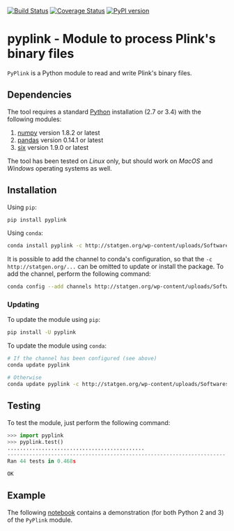 [![Build Status](https://travis-ci.org/lemieuxl/pyplink.svg?branch=master)](https://travis-ci.org/lemieuxl/pyplink)
[![Coverage Status](https://coveralls.io/repos/lemieuxl/pyplink/badge.svg?branch=master&service=github)](https://coveralls.io/github/lemieuxl/pyplink?branch=master)
[![PyPI version](https://badge.fury.io/py/pyplink.svg)](http://badge.fury.io/py/pyplink)


# pyplink - Module to process Plink's binary files

`PyPlink` is a Python module to read and write Plink's binary files.


## Dependencies

The tool requires a standard [Python](http://python.org/) installation (2.7 or
3.4) with the following modules:

1. [numpy](http://www.numpy.org/) version 1.8.2 or latest
2. [pandas](http://pandas.pydata.org/) version 0.14.1 or latest
3. [six](https://pythonhosted.org/six/) version 1.9.0 or latest

The tool has been tested on *Linux* only, but should work on *MacOS* and
*Windows* operating systems as well.


## Installation

Using `pip`:

```bash
pip install pyplink
```

Using `conda`:

```bash
conda install pyplink -c http://statgen.org/wp-content/uploads/Softwares/pyplink
```

It is possible to add the channel to conda's configuration, so that the
`-c http://statgen.org/...` can be omitted to update or install the package.
To add the channel, perform the following command:

```bash
conda config --add channels http://statgen.org/wp-content/uploads/Softwares/pyplink
```


### Updating

To update the module using `pip`:

```bash
pip install -U pyplink
```

To update the module using `conda`:

```bash
# If the channel has been configured (see above)
conda update pyplink

# Otherwise
conda update pyplink -c http://statgen.org/wp-content/uploads/Softwares/pyplink
```


## Testing

To test the module, just perform the following command:

```python
>>> import pyplink
>>> pyplink.test()
............................................
----------------------------------------------------------------------
Ran 44 tests in 0.468s

OK
```


## Example

The following
[notebook](http://nbviewer.ipython.org/github/lemieuxl/pyplink/blob/master/demo/PyPlink%20Demo.ipynb)
contains a demonstration (for both Python 2 and 3) of the `PyPlink` module.
